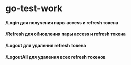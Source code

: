 # go-test-work

#### /Login для получения пары access и refresh токена
#### /Refresh для обновления пары access и refresh токена
#### /Logout для удаления refresh токена
#### /LogoutAll для удаления всех refresh токенов
